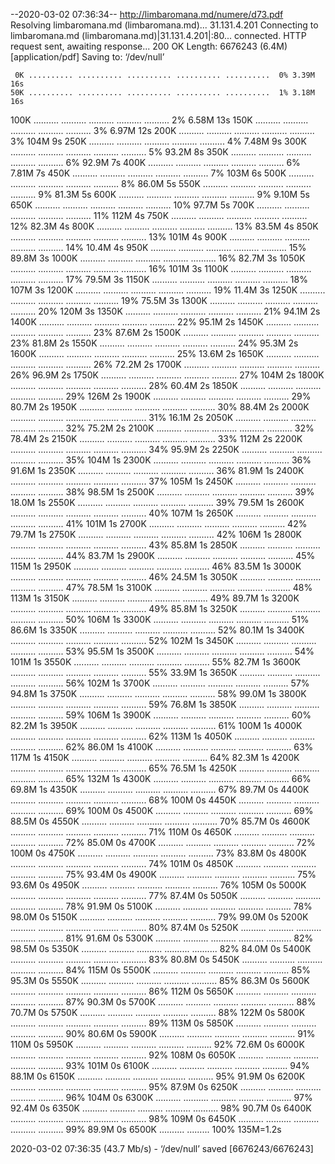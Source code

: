 --2020-03-02 07:36:34--  http://limbaromana.md/numere/d73.pdf
Resolving limbaromana.md (limbaromana.md)... 31.131.4.201
Connecting to limbaromana.md (limbaromana.md)|31.131.4.201|:80... connected.
HTTP request sent, awaiting response... 200 OK
Length: 6676243 (6.4M) [application/pdf]
Saving to: ‘/dev/null’

     0K .......... .......... .......... .......... ..........  0% 3.39M 16s
    50K .......... .......... .......... .......... ..........  1% 3.18M 16s
   100K .......... .......... .......... .......... ..........  2% 6.58M 13s
   150K .......... .......... .......... .......... ..........  3% 6.97M 12s
   200K .......... .......... .......... .......... ..........  3%  104M 9s
   250K .......... .......... .......... .......... ..........  4% 7.48M 9s
   300K .......... .......... .......... .......... ..........  5% 93.2M 8s
   350K .......... .......... .......... .......... ..........  6% 92.9M 7s
   400K .......... .......... .......... .......... ..........  6% 7.81M 7s
   450K .......... .......... .......... .......... ..........  7%  103M 6s
   500K .......... .......... .......... .......... ..........  8% 86.0M 5s
   550K .......... .......... .......... .......... ..........  9% 81.3M 5s
   600K .......... .......... .......... .......... ..........  9% 9.10M 5s
   650K .......... .......... .......... .......... .......... 10% 97.7M 5s
   700K .......... .......... .......... .......... .......... 11%  112M 4s
   750K .......... .......... .......... .......... .......... 12% 82.3M 4s
   800K .......... .......... .......... .......... .......... 13% 83.5M 4s
   850K .......... .......... .......... .......... .......... 13%  101M 4s
   900K .......... .......... .......... .......... .......... 14% 10.4M 4s
   950K .......... .......... .......... .......... .......... 15% 89.8M 3s
  1000K .......... .......... .......... .......... .......... 16% 82.7M 3s
  1050K .......... .......... .......... .......... .......... 16%  101M 3s
  1100K .......... .......... .......... .......... .......... 17% 79.5M 3s
  1150K .......... .......... .......... .......... .......... 18%  107M 3s
  1200K .......... .......... .......... .......... .......... 19% 11.4M 3s
  1250K .......... .......... .......... .......... .......... 19% 75.5M 3s
  1300K .......... .......... .......... .......... .......... 20%  120M 3s
  1350K .......... .......... .......... .......... .......... 21% 94.1M 2s
  1400K .......... .......... .......... .......... .......... 22% 95.1M 2s
  1450K .......... .......... .......... .......... .......... 23% 87.6M 2s
  1500K .......... .......... .......... .......... .......... 23% 81.8M 2s
  1550K .......... .......... .......... .......... .......... 24% 95.3M 2s
  1600K .......... .......... .......... .......... .......... 25% 13.6M 2s
  1650K .......... .......... .......... .......... .......... 26% 72.2M 2s
  1700K .......... .......... .......... .......... .......... 26% 96.9M 2s
  1750K .......... .......... .......... .......... .......... 27%  104M 2s
  1800K .......... .......... .......... .......... .......... 28% 60.4M 2s
  1850K .......... .......... .......... .......... .......... 29%  126M 2s
  1900K .......... .......... .......... .......... .......... 29% 80.7M 2s
  1950K .......... .......... .......... .......... .......... 30% 88.4M 2s
  2000K .......... .......... .......... .......... .......... 31% 16.1M 2s
  2050K .......... .......... .......... .......... .......... 32% 75.2M 2s
  2100K .......... .......... .......... .......... .......... 32% 78.4M 2s
  2150K .......... .......... .......... .......... .......... 33%  112M 2s
  2200K .......... .......... .......... .......... .......... 34% 95.9M 2s
  2250K .......... .......... .......... .......... .......... 35%  104M 1s
  2300K .......... .......... .......... .......... .......... 36% 91.6M 1s
  2350K .......... .......... .......... .......... .......... 36% 81.9M 1s
  2400K .......... .......... .......... .......... .......... 37%  105M 1s
  2450K .......... .......... .......... .......... .......... 38% 98.5M 1s
  2500K .......... .......... .......... .......... .......... 39% 18.0M 1s
  2550K .......... .......... .......... .......... .......... 39% 79.5M 1s
  2600K .......... .......... .......... .......... .......... 40%  107M 1s
  2650K .......... .......... .......... .......... .......... 41%  101M 1s
  2700K .......... .......... .......... .......... .......... 42% 79.7M 1s
  2750K .......... .......... .......... .......... .......... 42%  106M 1s
  2800K .......... .......... .......... .......... .......... 43% 85.8M 1s
  2850K .......... .......... .......... .......... .......... 44% 83.7M 1s
  2900K .......... .......... .......... .......... .......... 45%  115M 1s
  2950K .......... .......... .......... .......... .......... 46% 83.5M 1s
  3000K .......... .......... .......... .......... .......... 46% 24.5M 1s
  3050K .......... .......... .......... .......... .......... 47% 78.5M 1s
  3100K .......... .......... .......... .......... .......... 48%  113M 1s
  3150K .......... .......... .......... .......... .......... 49% 89.7M 1s
  3200K .......... .......... .......... .......... .......... 49% 85.8M 1s
  3250K .......... .......... .......... .......... .......... 50%  106M 1s
  3300K .......... .......... .......... .......... .......... 51% 86.6M 1s
  3350K .......... .......... .......... .......... .......... 52% 80.1M 1s
  3400K .......... .......... .......... .......... .......... 52%  102M 1s
  3450K .......... .......... .......... .......... .......... 53% 95.5M 1s
  3500K .......... .......... .......... .......... .......... 54%  101M 1s
  3550K .......... .......... .......... .......... .......... 55% 82.7M 1s
  3600K .......... .......... .......... .......... .......... 55% 33.9M 1s
  3650K .......... .......... .......... .......... .......... 56%  102M 1s
  3700K .......... .......... .......... .......... .......... 57% 94.8M 1s
  3750K .......... .......... .......... .......... .......... 58% 99.0M 1s
  3800K .......... .......... .......... .......... .......... 59% 76.8M 1s
  3850K .......... .......... .......... .......... .......... 59%  106M 1s
  3900K .......... .......... .......... .......... .......... 60% 82.2M 1s
  3950K .......... .......... .......... .......... .......... 61%  100M 1s
  4000K .......... .......... .......... .......... .......... 62%  113M 1s
  4050K .......... .......... .......... .......... .......... 62% 86.0M 1s
  4100K .......... .......... .......... .......... .......... 63%  117M 1s
  4150K .......... .......... .......... .......... .......... 64% 82.3M 1s
  4200K .......... .......... .......... .......... .......... 65% 76.5M 1s
  4250K .......... .......... .......... .......... .......... 65%  132M 1s
  4300K .......... .......... .......... .......... .......... 66% 69.8M 1s
  4350K .......... .......... .......... .......... .......... 67% 89.7M 0s
  4400K .......... .......... .......... .......... .......... 68%  100M 0s
  4450K .......... .......... .......... .......... .......... 69%  100M 0s
  4500K .......... .......... .......... .......... .......... 69% 88.5M 0s
  4550K .......... .......... .......... .......... .......... 70% 85.7M 0s
  4600K .......... .......... .......... .......... .......... 71%  110M 0s
  4650K .......... .......... .......... .......... .......... 72% 85.0M 0s
  4700K .......... .......... .......... .......... .......... 72%  100M 0s
  4750K .......... .......... .......... .......... .......... 73% 83.8M 0s
  4800K .......... .......... .......... .......... .......... 74%  101M 0s
  4850K .......... .......... .......... .......... .......... 75% 93.4M 0s
  4900K .......... .......... .......... .......... .......... 75% 93.6M 0s
  4950K .......... .......... .......... .......... .......... 76%  105M 0s
  5000K .......... .......... .......... .......... .......... 77% 87.4M 0s
  5050K .......... .......... .......... .......... .......... 78% 91.9M 0s
  5100K .......... .......... .......... .......... .......... 78% 98.0M 0s
  5150K .......... .......... .......... .......... .......... 79% 99.0M 0s
  5200K .......... .......... .......... .......... .......... 80% 87.4M 0s
  5250K .......... .......... .......... .......... .......... 81% 91.6M 0s
  5300K .......... .......... .......... .......... .......... 82% 98.5M 0s
  5350K .......... .......... .......... .......... .......... 82% 84.0M 0s
  5400K .......... .......... .......... .......... .......... 83% 80.8M 0s
  5450K .......... .......... .......... .......... .......... 84%  115M 0s
  5500K .......... .......... .......... .......... .......... 85% 95.3M 0s
  5550K .......... .......... .......... .......... .......... 85% 86.3M 0s
  5600K .......... .......... .......... .......... .......... 86%  112M 0s
  5650K .......... .......... .......... .......... .......... 87% 90.3M 0s
  5700K .......... .......... .......... .......... .......... 88% 70.7M 0s
  5750K .......... .......... .......... .......... .......... 88%  122M 0s
  5800K .......... .......... .......... .......... .......... 89%  113M 0s
  5850K .......... .......... .......... .......... .......... 90% 80.6M 0s
  5900K .......... .......... .......... .......... .......... 91%  110M 0s
  5950K .......... .......... .......... .......... .......... 92% 72.6M 0s
  6000K .......... .......... .......... .......... .......... 92%  108M 0s
  6050K .......... .......... .......... .......... .......... 93%  101M 0s
  6100K .......... .......... .......... .......... .......... 94% 88.1M 0s
  6150K .......... .......... .......... .......... .......... 95% 91.9M 0s
  6200K .......... .......... .......... .......... .......... 95% 87.9M 0s
  6250K .......... .......... .......... .......... .......... 96%  104M 0s
  6300K .......... .......... .......... .......... .......... 97% 92.4M 0s
  6350K .......... .......... .......... .......... .......... 98% 90.7M 0s
  6400K .......... .......... .......... .......... .......... 98%  109M 0s
  6450K .......... .......... .......... .......... .......... 99% 89.9M 0s
  6500K .......... .........                                  100%  135M=1.2s

2020-03-02 07:36:35 (43.7 Mb/s) - ‘/dev/null’ saved [6676243/6676243]

